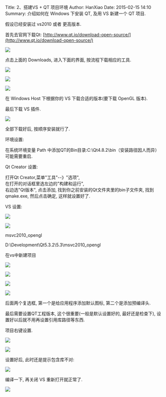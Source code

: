 Title: 2、搭建VS + QT 项目环境
Author: HanXiao
Date: 2015-02-15 14:10
Summary: 介绍如何在 Windows 下安装 QT, 及用 VS 新建一个 QT 项目.

假设已经安装过 vs2010 或者 更高版本.

首先去官网下载Qt: [http://www.qt.io/download-open-source/](http://www.qt.io/download-open-source/)

![](http://i63.tinypic.com/wkfwy8.jpg)

点击上面的 Downloads, 进入下面的界面, 按流程下载相应的工具.

![](http://i68.tinypic.com/2cna5ns.jpg)

![](http://i63.tinypic.com/25piky8.jpg)

![](http://i64.tinypic.com/2hpp20g.jpg)

在 Windows Host 下根据你的 VS 下载合适的版本(要下载 OpenGL 版本).

最后下载 VS 插件.

![](http://i66.tinypic.com/2mhhfnn.jpg)

全部下载好后, 按顺序安装就行了.

环境设置:

在系统环境变量 Path 中添加QT的Bin目录:C:\Qt4.8.2\bin（安装路径因人而异）可能需要重启.

Qt Creator 设置:

打开Qt Creator,菜单"工具"--》"选项",<br>在打开的对话框里选左边的"构建和运行",<br>右边选"Qt版本", 点击添加, 找到你之前安装的Qt文件夹里的bin子文件夹, 找到qmake.exe, 然后点击确定, 这样就设置好了.

VS 设置:

![](http://i66.tinypic.com/s3lv1z.jpg)

![](http://i67.tinypic.com/dmcieh.jpg)

msvc2010_opengl

D:\Development\Qt5.3.2\5.3\msvc2010_opengl

在vs中新建项目

![](http://i65.tinypic.com/58c9i.jpg)

![](http://i65.tinypic.com/20prls6.jpg)

![](http://i63.tinypic.com/m9putc.jpg)

![](http://i66.tinypic.com/2ppnbc9.jpg)

后面两个复选框, 第一个是给应用程序添加默认图标, 第二个是添加预编译头.

最后需要设置QT工程版本, 这个很重要(一般是默认设置好的, 最好还是检查下), 设置好以后就不用再设置引用库路径等东西.

项目右键设置.

![](http://i68.tinypic.com/313kw9c.jpg)

![](http://i64.tinypic.com/a9r969.jpg)

设置好后, 此时还是提示包含库不对:

![](http://i66.tinypic.com/5aqt6q.jpg)

编译一下, 再关闭 VS 重新打开就正常了.

![](http://i68.tinypic.com/dd1cvo.jpg)
